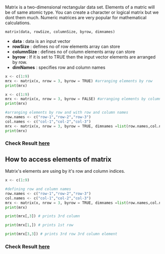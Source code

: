 Matrix is a two-dimensional rectangular data set. Elements of a matric will be of same atomic type. You can create a character or logical matrix but we dont them much. Numeric matrices are very popular for mathematical calculations.

```py
matrix(data, rowSize, columnSize, byrow, dimnames)
```
* **data** : data is an input vector
* **rowSize** : defines no of row elements array can store
* **columnSize** : defines no of column elements array can store
* **byrow** : If it is set to TRUE then the input vector elements are arranged by row.
* **dimNames** : specifies row and column names

```py
x <- c(1:9)
mrx <- matrix(x, nrow = 3, byrow = TRUE) #arranging elements by row
print(mrx)

x <- c(1:9)
mrx <- matrix(x, nrow = 3, byrow = FALSE) #arranging elements by column
print(mrx)

#arranging elements by row and with row and column names
row.names <- c("row-1","row-2","row-3")
col.names <- c("col-1","col-2","col-3")
mrx <- matrix(x, nrow = 3, byrow = TRUE, dimnames =list(row.names,col.names))
print(mrx)
```
### Check Result [here](https://onecompiler.com/r/3vseyh2jq)

## How to access elements of matrix

Matrix's elements are using by it's row and column indices.

```py
x <- c(1:9)

#defining row and column names
row.names <- c("row-1","row-2","row-3")
col.names <- c("col-1","col-2","col-3")
mrx <- matrix(x, nrow = 3, byrow = TRUE, dimnames =list(row.names,col.names))
print(mrx)

print(mrx[,3]) # prints 3rd column

print(mrx[1,]) # prints 1st row

print(mrx[3,3]) # prints 3rd row 3rd column element 
```

### Check Result [here](https://onecompiler.com/r/3vseyxynw)
